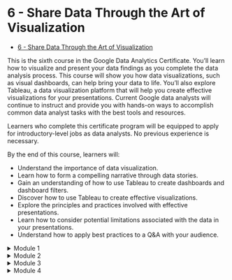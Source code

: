 # 6 - Share Data Through the Art of Visualization

- [6 - Share Data Through the Art of Visualization](https://www.coursera.org/learn/visualize-data/)

This is the sixth course in the Google Data Analytics Certificate. You’ll learn how to visualize and present your data findings as you complete the data analysis process. This course will show you how data visualizations, such as visual dashboards, can help bring your data to life. You’ll also explore Tableau, a data visualization platform that will help you create effective visualizations for your presentations. Current Google data analysts will continue to instruct and provide you with hands-on ways to accomplish common data analyst tasks with the best tools and resources.

Learners who complete this certificate program will be equipped to apply for introductory-level jobs as data analysts. No previous experience is necessary.

By the end of this course, learners will:
- Understand the importance of data visualization.
- Learn how to form a compelling narrative through data stories.
- Gain an understanding of how to use Tableau to create dashboards and dashboard filters.
- Discover how to use Tableau to create effective visualizations. 
- Explore the principles and practices involved with effective presentations.
- Learn how to consider potential limitations associated with the data in your presentations.
- Understand how to apply best practices to a Q&A with your audience.

<details>
<summary>Module 1</summary>
<h6 align="left">
  
**Visualize data**

In this module, you’ll delve into the various types of data visualizations and explore what makes an effective visualization. You'll also learn about accessibility, design thinking, and other factors that will help you use data visualizations to effectively communicate data insights.

**Learning Objectives**
- Explain the key concepts involved in design thinking as they relate to data visualization
- Describe the use of data visualizations to talk about data and the results of data analysis
- Discuss accessibility issues associated with data visualization
- Explain the importance of data visualization to data analysts
- Describe the key concepts involved in data visualization

**Lessons**
- Communicate data insights
- Understand data visualization
- Design data visualization
- Visualization considerations
- Module 1 challenge
  
</h6>
</details>
<details>
<summary>Module 2</summary>
  
**Create data visualizations with Tableau**

Tableau is a business intelligence and analytics platform that helps people visualize, understand, and make decisions with data. In this part of the course, you’ll become well-versed in Tableau’s dynamic capabilities and learn to inject creativity and clarity into your visualizations, ensuring that your findings are easy to understand.

**Learning Objectives**
- Identify Tableau as a data visualization tool and understand its uses
- Explain how data visualization can allow for creativity and clarity to appropriately present findings
- Select appropriate visuals for various presentation situations
- Identify different types of data visualizations and their uses
- Use multiple data sources to create a visualization
- Discuss accessibility issues associated with data visualization

**Lessons**
- Get started with Tableau
- Design visualizations in Tableau
- Optional: Work with multiple data sources
- Module 2 challenge

</h6>
</details>
<details>
<summary>Module 3</summary>
                   
**Craft data stories**

Connecting your objective with your data through insights is essential to data storytelling. In this part of the course, you’ll get acquainted with the principles of data-driven storytelling and learn to craft compelling narratives using Tableau's dashboard and filtering capabilities, giving life to your data insights.

**Learning Objectives**
- Explain data-driven stories, including reference to their importance and their attributes
- Demonstrate an understanding of how to use Tableau to create dashboards and dashboard filters
- Explain how data stories can be used in different forms of on-the-job communication

**Lessons**
- Data-driven storytelling
- Tableau dashboards
- Share data stories
- Module 3 challenge

</h6>
</details>
<details>
<summary>Module 4</summary>

**Develop presentations and slideshows**

In this part of the course, you’ll discover how to give an effective presentation about your data analysis. This final module teaches you to construct insightful presentations that resonate with your audience. You'll learn to anticipate and address potential questions and to articulate the limitations of your data, ensuring a robust and credible narrative for your stakeholders.

**Learning Objectives**
- Describe best practices for addressing the question-and-answer section of a presentation
- Consider the caveats and limitations associated with the data in a presentation
- Differentiate between strong and weak presentation content
- Describe how junior data analysts are expected to use their presentation skills
- Explain principles and practices associated with effective presentations
- Identify appropriate responses to presentation objections

**Lessons**
- The art and science of presentations
- Presentation skills and practices
- Data caveats and limitations
- Listen, respond, and include
- Module 4 challenge
- Course wrap-up

</h6>
</details>

